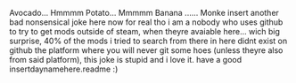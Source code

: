 Avocado...
Hmmmm
Potato...
Mmmmm
Banana
......
Monke
insert another bad nonsensical joke here
now for real tho i am a nobody who uses github to try to get mods outside of steam, when theyre avaiable here... wich big surprise, 40% of the mods i tried to search from there in here didnt exist on github the platform where you will never git some hoes (unless theyre also from said platform), this joke is stupid and i love it.
have a good insertdaynamehere.readme :)
